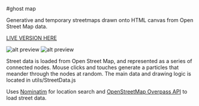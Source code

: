 #ghost map

Generative and temporary streetmaps drawn onto HTML canvas from Open Street Map data.

[LIVE VERSION HERE](http://ojack.github.io/ghost-map/)

![alt preview](https://raw.githubusercontent.com/ojack/ghost-map/master/images/screenshot1.png)
![alt preview](https://raw.githubusercontent.com/ojack/ghost-map/master/images/screenshot2.png)

Street data is loaded from Open Street Map, and represented as a series of connected nodes. Mouse clicks and touches generate a particles that meander through the nodes at random. The main data and drawing logic is located in utils/StreetData.js


Uses [Nominatim](http://wiki.openstreetmap.org/wiki/Nominatim) for location search and [OpenStreetMap Overpass API](http://wiki.openstreetmap.org/wiki/Overpass_API) to load street data.


